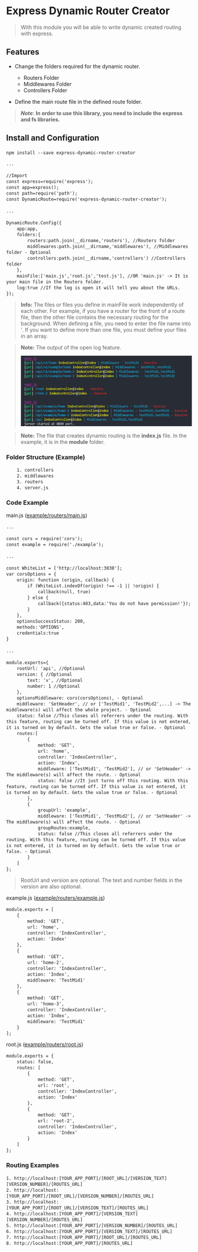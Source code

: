 # **Express Dynamic Router Creator**
> With this module you will be able to write dynamic created routing with express.


## **Features**

- Change the folders required for the dynamic router.
    - Routers Folder
    - Middlewares Folder
    - Controllers Folder
    
- Define the main route file in the defined route folder.

> ***Note***: **In order to use this library, you need to include the express and fs libraries.**

## **Install and Configuration**

   `npm install --save express-dynamic-router-creator`

    ...
    
    //Import
    const express=require('express');
    const app=express();
    const path=require('path');
    const DynamicRoute=require('express-dynamic-router-creator');
    
    ...
    
    DynamicRoute.Config({
        app:app,
        folders:{
            routers:path.join(__dirname,'routers'), //Routers folder
            middlewares:path.join(__dirname,'middlewares'), //Middlewares folder - Optional
            controllers:path.join(__dirname,'controllers') //Controllers folder
        },
        mainFile:['main.js','root.js','test.js'], //OR 'main.js' -> It is your main file in the Routers folder.
        log:true //If the log is open it will tell you about the URLs.
    });
    
> **Info:** The files or files you define in mainFile work independently of each other. For example, if you have a router for the front of a route file, then the other file contains the necessary routing for the background. When defining a file, you need to enter the file name into '. If you want to define more than one file, you must define your files in an array.

> **Note:** The output of the open log feature.
> 
> ![Log Image](log.png)

> **Note:** The file that creates dynamic routing is the **index.js** file. In the example, it is in the **module** folder.

### Folder Structure (Example)
        1. controllers
        2. middlewares
        3. routers
        4. server.js
        
### Code Example
   main.js ([example/routers/main.js](example/routers/main.js))
   
    ...

    const cors = require('cors');
    const example = require('./example');
    
    ...

    const WhiteList = ['http://localhost:3030'];
    var corsOptions = {
        origin: function (origin, callback) {
            if (WhiteList.indexOf(origin) !== -1 || !origin) {
                callback(null, true)
            } else {
                callback({status:403,data:'You do not have permission!'});
            }
        },
        optionsSuccessStatus: 200,
        methods:'OPTIONS',
        credentials:true
    }
    
    ...

    module.exports={
        rootUrl: 'api', //Optional
        version: { //Optional
            text: 'v', //Optional
            number: 1 //Optional
        },
        optionsMiddleware: cors(corsOptions), - Optional
        middleware: 'SetHeader', // or ['TestMid1', 'TestMid2',...] -> The middleware(s) will affect the whole project. - Optional
        status: false //This closes all referrers under the routing. With this feature, routing can be turned off. If this value is not entered, it is turned on by default. Gets the value true or false. - Optional
        routes:[
            {
                method: 'GET',
                url: 'home',
                controller: 'IndexController',
                action: 'Index',
                middleware: ['TestMid1', 'TestMid2'], // or 'SetHeader' -> The middleware(s) will affect the route. - Optional
                status: false //It just turns off this routing. With this feature, routing can be turned off. If this value is not entered, it is turned on by default. Gets the value true or false. - Optional
            },
            {
                groupUrl: 'example',
                middleware: ['TestMid1', 'TestMid2'], // or 'SetHeader' -> The middleware(s) will affect the route. - Optional
                groupRoutes:example,
                status: false //This closes all referrers under the routing. With this feature, routing can be turned off. If this value is not entered, it is turned on by default. Gets the value true or false. - Optional
            }
        ]
    };

> RootUrl and version are optional. The text and number fields in the version are also optional.
    
   example.js ([example/routers/example.js](example/routers/example.js))
   
    module.exports = [
        {
            method: 'GET',
            url: 'home',
            controller: 'IndexController',
            action: 'Index'
        },
        {
            method: 'GET',
            url: 'home-2',
            controller: 'IndexController',
            action: 'Index',
            middleware: 'TestMid1'
        },
        {
            method: 'GET',
            url: 'home-3',
            controller: 'IndexController',
            action: 'Index',
            middleware: 'TestMid1'
        }
    ];

   root.js ([example/routers/root.js](example/routers/root.js))
   
    module.exports = {
        status: false,
        routes: [
            {
                method: 'GET',
                url: 'root',
                controller: 'IndexController',
                action: 'Index'
            },
            {
                method: 'GET',
                url: 'root-2',
                controller: 'IndexController',
                action: 'Index'
            }
        ]
    };

### Routing Examples

    1. http://localhost:[YOUR_APP_PORT]/[ROOT_URL]/[VERSION_TEXT][VERSION_NUMBER]/[ROUTES_URL]
    2. http://localhost:[YOUR_APP_PORT]/[ROOT_URL]/[VERSION_NUMBER]/[ROUTES_URL]
    3. http://localhost:[YOUR_APP_PORT]/[ROOT_URL]/[VERSION_TEXT]/[ROUTES_URL]
    4. http://localhost:[YOUR_APP_PORT]/[VERSION_TEXT][VERSION_NUMBER]/[ROUTES_URL]
    5. http://localhost:[YOUR_APP_PORT]/[VERSION_NUMBER]/[ROUTES_URL]
    6. http://localhost:[YOUR_APP_PORT]/[VERSION_TEXT]/[ROUTES_URL]
    7. http://localhost:[YOUR_APP_PORT]/[ROOT_URL]/[ROUTES_URL]
    8. http://localhost:[YOUR_APP_PORT]/[ROUTES_URL]